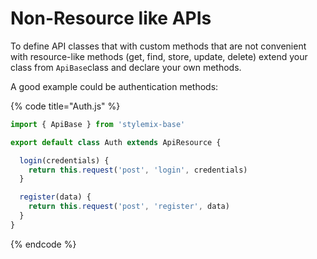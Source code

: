 # Non-Resource like APIs

To define API classes that with custom methods that are not convenient with resource-like methods \(get, find, store, update, delete\) extend your class from `ApiBase`class and declare your own methods.

A good example could be authentication methods:

{% code title="Auth.js" %}
```javascript
import { ApiBase } from 'stylemix-base' 

export default class Auth extends ApiResource {

  login(credentials) {
    return this.request('post', 'login', credentials)
  }

  register(data) {
    return this.request('post', 'register', data)
  }
}
```
{% endcode %}



